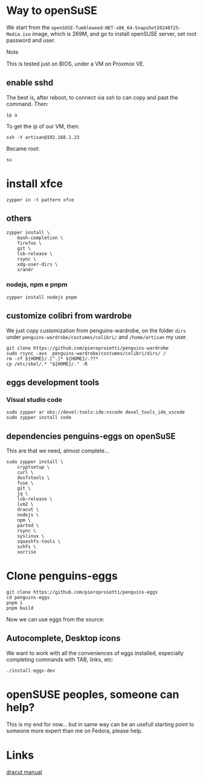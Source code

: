 # Way to openSuSE
We start from the `openSUSE-Tumbleweed-NET-x86_64-Snapshot20240725-Media.iso` image, which is 269M, and go to install openSUSE server, set root password and user. 


> [!NOTE]
> This is tested just on BIOS, under a VM on Proxmox VE.

## enable sshd

The best is, after reboot, to connect via ssh to can copy and past the command. Then:

```
ip a
```
To get the ip of our VM, then:

```
ssh -Y artisan@192.168.1.23
```

Became root:
```
su
```

# install xfce

```
zypper in -t pattern xfce

```

## others
```
zypper install \
    bash-completion \
    firefox \
    git \
    lsb-release \
    rsync \
    xdg-user-dirs \
    xrandr 

```

### nodejs, npm e pnpm
```
zypper install nodejs pnpm

```


## customize colibri from wardrobe
We just copy customization from penguins-wardrobe, on the folder `dirs` under `penguins-wardrobe/costumes/colibri/` and `/home/artisan` my user.

```
git clone https://github.com/pieroproietti/penguins-wardrobe
sudo rsync -avx  penguins-wardrobe/costumes/colibri/dirs/ /
rm -rf ${HOME}/.[^.]* ${HOME}/.??*
cp /etc/skel/.* "${HOME}/." -R

```

## eggs development tools

### Visual studio code
```
sudo zypper ar obs://devel:tools:ide:vscode devel_tools_ide_vscode
sudo zypper install code

```

## dependencies penguins-eggs on openSuSE
This are that we need, almost complete... 

```
sudo zypper install \
    cryptsetup \
    curl \
    dosfstools \
    fuse \
    git \
    jq \
    lsb-release \
    lvm2 \
    dracut \
    nodejs \
    npm \
    parted \
    rsync \
    syslinux \
    squashfs-tools \
    sshfs \
    xorriso

```

# Clone penguins-eggs
```
git clone https://github.com/pieroproietti/penguins-eggs
cd penguins-eggs
pnpm i
pnpm build

```

Now we can use eggs from the source:

## Autocomplete, Desktop icons
We want to work with all the conveniences of eggs installed, especially completing commands with TAB, links, etc:
```
./install-eggs-dev
```

# openSUSE peoples, someone can help? 
This is my end for now... but in same way can be an usefull starting point to someone more expert than me on Fedora, please help.

# Links
[dracut manual](https://github.com/dracutdevs/dracut/blob/master/man/dracut.usage.asc)
